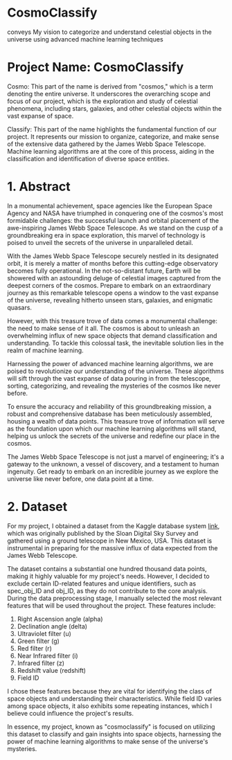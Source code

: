 # CosmoClassify
conveys My vision to categorize and understand celestial objects in the universe using advanced machine learning techniques

# Project Name: CosmoClassify
Cosmo: This part of the name is derived from "cosmos," which is a term denoting the entire universe. It underscores the overarching scope and focus of our project, which is the exploration and study of celestial phenomena, including stars, galaxies, and other celestial objects within the vast expanse of space.

Classify: This part of the name highlights the fundamental function of our project. It represents our mission to organize, categorize, and make sense of the extensive data gathered by the James Webb Space Telescope. Machine learning algorithms are at the core of this process, aiding in the classification and identification of diverse space entities.


# 1. Abstract
In a monumental achievement, space agencies like the European Space Agency and NASA have triumphed in conquering one of the cosmos's most formidable challenges: the successful launch and orbital placement of the awe-inspiring James Webb Space Telescope. As we stand on the cusp of a groundbreaking era in space exploration, this marvel of technology is poised to unveil the secrets of the universe in unparalleled detail.

With the James Webb Space Telescope securely nestled in its designated orbit, it is merely a matter of months before this cutting-edge observatory becomes fully operational. In the not-so-distant future, Earth will be showered with an astounding deluge of celestial images captured from the deepest corners of the cosmos. Prepare to embark on an extraordinary journey as this remarkable telescope opens a window to the vast expanse of the universe, revealing hitherto unseen stars, galaxies, and enigmatic quasars.

However, with this treasure trove of data comes a monumental challenge: the need to make sense of it all. The cosmos is about to unleash an overwhelming influx of new space objects that demand classification and understanding. To tackle this colossal task, the inevitable solution lies in the realm of machine learning.

Harnessing the power of advanced machine learning algorithms, we are poised to revolutionize our understanding of the universe. These algorithms will sift through the vast expanse of data pouring in from the telescope, sorting, categorizing, and revealing the mysteries of the cosmos like never before.

To ensure the accuracy and reliability of this groundbreaking mission, a robust and comprehensive database has been meticulously assembled, housing a wealth of data points. This treasure trove of information will serve as the foundation upon which our machine learning algorithms will stand, helping us unlock the secrets of the universe and redefine our place in the cosmos.

The James Webb Space Telescope is not just a marvel of engineering; it's a gateway to the unknown, a vessel of discovery, and a testament to human ingenuity. Get ready to embark on an incredible journey as we explore the universe like never before, one data point at a time.

# 2. Dataset


For my project, I obtained a dataset from the Kaggle database system [link](https://www.kaggle.com/datasets/fedesoriano/stellar-classification-dataset-sdss17), which was originally published by the Sloan Digital Sky Survey and gathered using a ground telescope in New Mexico, USA. This dataset is instrumental in preparing for the massive influx of data expected from the James Webb Telescope.

The dataset contains a substantial one hundred thousand data points, making it highly valuable for my project's needs. However, I decided to exclude certain ID-related features and unique identifiers, such as spec_obj_ID and obj_ID, as they do not contribute to the core analysis. During the data preprocessing stage, I manually selected the most relevant features that will be used throughout the project. These features include:

1. Right Ascension angle (alpha)
2. Declination angle (delta)
3. Ultraviolet filter (u)
4. Green filter (g)
5. Red filter (r)
6. Near Infrared filter (i)
7. Infrared filter (z)
8. Redshift value (redshift)
9. Field ID

I chose these features because they are vital for identifying the class of space objects and understanding their characteristics. While field ID varies among space objects, it also exhibits some repeating instances, which I believe could influence the project's results.

In essence, my project, known as "cosmoclassify" is focused on utilizing this dataset to classify and gain insights into space objects, harnessing the power of machine learning algorithms to make sense of the universe's mysteries.
